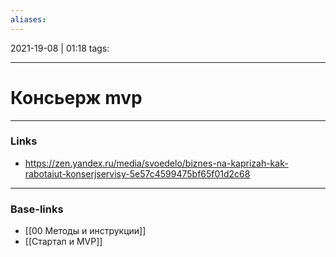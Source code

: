 ```yaml
---
aliases:
---
```

2021-19-08 | 01:18
tags: 
___

# Консьерж mvp




___
### Links
- https://zen.yandex.ru/media/svoedelo/biznes-na-kaprizah-kak-rabotaiut-konserjservisy-5e57c4599475bf65f01d2c68

___
### Base-links
- [[00 Методы и инструкции]]
- [[Стартап и MVP]]

